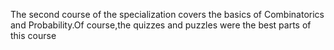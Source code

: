 The second course of the specialization covers the basics of Combinatorics and Probability.Of course,the quizzes and puzzles were the best parts of this course
